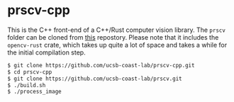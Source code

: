 # prscv-cpp

This is the C++ front-end of a C++/Rust computer vision library. The `prscv` folder can be cloned from [this](https://github.com/ucsb-coast-lab/prscv.git) repostory. Please note that it includes the `opencv-rust` crate, which takes up quite a lot of space and takes a while for the initial compilation step. 

```bash 
$ git clone https://github.com/ucsb-coast-lab/prscv-cpp.git
$ cd prscv-cpp
$ git clone https://github.com/ucsb-coast-lab/prscv.git
$ ./build.sh
$ ./process_image
```
